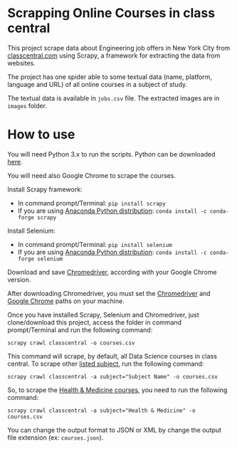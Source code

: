 # Scrapping Online Courses in class central

This project scrape data about Engineering job offers in New York City from [classcentral.com](https://www.classcentral.com) using Scrapy, a framework for extracting the data from websites.

The project has one spider able to some textual data (name, platform, language and URL) of all online courses in a subject of study.

The textual data is available in `jobs.csv` file. The extracted images are in `images` folder.

# How to use

You will need Python 3.x to run the scripts.
Python can be downloaded [here](https://www.python.org/downloads/).

You will need also Google Chrome to scrape the courses.

Install Scrapy framework:
* In command prompt/Terminal: `pip install scrapy`
* If you are using [Anaconda Python distribution](https://anaconda.org/anaconda/python): `conda install -c conda-forge scrapy`

Install Selenium:
* In command prompt/Terminal: `pip install selenium`
* If you are using [Anaconda Python distribution](https://anaconda.org/anaconda/python): `conda install -c conda-forge selenium`

Download and save [Chromedriver](https://chromedriver.chromium.org/downloads), according with your Google Chrome version.

After downloading Chromedriver, you must set the [Chromedriver](https://github.com/alynnebc/scrapping-classcentral/blob/cb2dcff6c32430610513b4e4513175b7121d4cc8/scrapping_classcentral/spiders/classcentral.py#L27) and [Google Chrome](https://github.com/alynnebc/scrapping-classcentral/blob/cb2dcff6c32430610513b4e4513175b7121d4cc8/scrapping_classcentral/spiders/classcentral.py#L28) paths on your machine.

Once you have installed Scrapy, Selenium and Chromedriver, just clone/download this project, access the folder in command prompt/Terminal and run the following command:

`scrapy crawl classcentral -o courses.csv`

This command will scrape, by default, all Data Science courses in class central. To scrape other [listed subject](https://www.classcentral.com/subjects), run the following command:

`scrapy crawl classcentral -a subject="Subject Name" -o courses.csv`

So, to scrape the [Health & Medicine courses](https://www.classcentral.com/subject/health), you need to run the following command:

`scrapy crawl classcentral -a subject="Health & Medicine" -o courses.csv`

You can change the output format to JSON or XML by change the output file extension (ex: `courses.json`).
